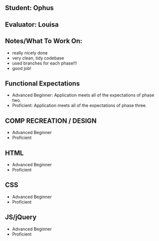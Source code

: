 ## Student: Ophus
## Evaluator: Louisa
## Notes/What To Work On:

 - really nicely done
 - very clean, tidy codebase
 - used branches for each phase!!!
 - good job!

## Functional Expectations

* Advanced Beginner: Application meets all of the expectations of phase two.  
* Proficient: Application meets all of the expectations of phase three.  


## COMP RECREATION / DESIGN

* Advanced Beginner  
* Proficient


## HTML

* Advanced Beginner  
* Proficient


## CSS

* Advanced Beginner  
* Proficient


## JS/jQuery

* Advanced Beginner  
* Proficient
